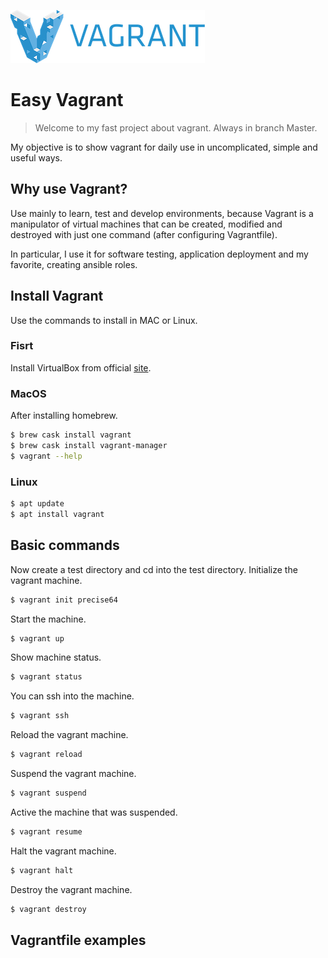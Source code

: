 ![Logo of the project](https://raw.githubusercontent.com/mrlucasfreitas/easy-vagrant/master/img/vagrant01.png)

# Easy Vagrant
> Welcome to my fast project about vagrant.
> Always in branch Master.

My objective is to show vagrant for daily use in uncomplicated, simple and useful ways.

## Why use Vagrant?
Use mainly to learn, test and develop environments, because Vagrant is a manipulator of virtual machines that can be created, modified and destroyed with just one command (after configuring Vagrantfile).

In particular, I use it for software testing, application deployment and my favorite, creating ansible roles.

## Install Vagrant
Use the commands to install in MAC or Linux.

### Fisrt
Install VirtualBox from official [site](https://www.virtualbox.org).

### MacOS
After installing homebrew.
```sh
$ brew cask install vagrant
$ brew cask install vagrant-manager
$ vagrant --help
```

### Linux
```sh
$ apt update
$ apt install vagrant
```

## Basic commands
Now create a test directory and cd into the test directory.
Initialize the vagrant machine.
```sh
$ vagrant init precise64
```

Start the machine.
```sh
$ vagrant up
```

Show machine status.
```sh
$ vagrant status
```

You can ssh into the machine.
```sh
$ vagrant ssh
```

Reload the vagrant machine.
```sh
$ vagrant reload
```

Suspend the vagrant machine.
```sh
$ vagrant suspend
```

Active the machine that was suspended.
```sh
$ vagrant resume
```

Halt the vagrant machine.
```sh
$ vagrant halt
```

Destroy the vagrant machine.
```sh
$ vagrant destroy
```

## Vagrantfile examples